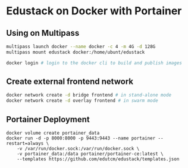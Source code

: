# Edustack on Docker with Portainer

## Using on Multipass

```bash
multipass launch docker --name docker -c 4 -m 4G -d 128G
multipass mount edustack docker:/home/ubunt/edustack

docker login # login to the docker cli to build and publish images
```

## Create external frontend network

```bash
docker network create -d bridge frontend # in stand-alone mode
docker network create -d overlay frontend # in swarm mode
```

## Portainer Deployment

```
docker volume create portainer_data
docker run -d -p 8000:8000 -p 9443:9443 --name portainer --restart=always \
    -v /var/run/docker.sock:/var/run/docker.sock \
    -v portainer_data:/data portainer/portainer-ce:latest \
    --templates https://github.com/edutcm/edustack/templates.json
```
